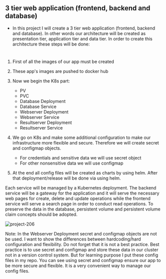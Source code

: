 ## 3 tier web application (frontend, backend and database)

- In this project I will create a 3 tier web application (frontend, backend and database). In other words our architecture will be created as presentation tier, application tier and data tier. In order to create this architecture these steps will be done:

#

1. First of all the images of our app must be created
2. These app's images are pushed to docker hub
3. Now we begin the K8s part:

    - PV
    - PVC
    - Database Deployment
    - Database Service
    - Webserver Deployment
    - Webserver Service
    - Resultserver Deployment
    - Resultserver Service
    
4. We go on K8s and make some additional configuration to make our infrastructure more flexible and secure. Therefore we will create secret and configmap objects.
    
    -   For credentials and sensitive data we will use secret object
    -   For other nonsensitive data we will use configmap
5. At the end all config files will be created as charts by using helm. After that deployment/release will be done via using helm.


Each service will be managed by a Kubernetes deployment. The backend service will be a gateway for the application and it will serve the necessary web pages for create, delete and update operations while the frontend service will serve a search page in order to conduct read operations. To preserve the data in the database, persistent volume and persistent volume claim concepts should be adopted.


![project-206](https://user-images.githubusercontent.com/46762226/209146335-032cfb2a-9985-4222-b65b-d0ab6d5f9db2.png)



Note: In the Webserver Deployment secret and configmap objects are not be used. I want to show the differences between hardcoding/hard configuration and flexibility. Do not forget that it is not a best practice. Best practice is to use secret and configmap and store these data in our cluster not in a version control system. But for learning purpose I put these config files in my repo. You can see using secret and configmap ensure our app to be more secure and flexible. It is a very convenient way to manage our config files.
